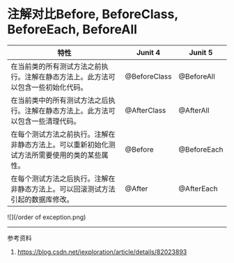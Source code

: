 # 注解对比Before, BeforeClass, BeforeEach, BeforeAll

| **特性**                                                     | **Junit 4**  | **Junit 5** |
| ------------------------------------------------------------ | ------------ | ----------- |
| 在当前类的所有测试方法之前执行。注解在静态方法上。此方法可以包含一些初始化代码。 | @BeforeClass | @BeforeAll  |
| 在当前类中的所有测试方法之后执行。注解在静态方法上。此方法可以包含一些清理代码。 | @AfterClass  | @AfterAll   |
| 在每个测试方法之前执行。注解在非静态方法上。可以重新初始化测试方法所需要使用的类的某些属性。 | @Before      | @BeforeEach |
| 在每个测试方法之后执行。注解在非静态方法上。可以回滚测试方法引起的数据库修改。 | @After       | @AfterEach  |



![](/order of exception.png)



---

参考资料

1. https://blog.csdn.net/iexploration/article/details/82023893

